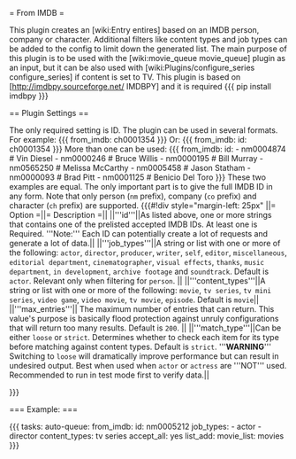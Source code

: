 = From IMDB =

This plugin creates an [wiki:Entry entires] based on an IMDB person, company or character. Additional filters like content types and job types can be added to the config to limit down the generated list.
The main purpose of this plugin is to be used with the [wiki:movie_queue movie_queue] plugin as an input, but it can be also used with [wiki:Plugins/configure_series configure_series] if content is set to TV.
This plugin is based on [http://imdbpy.sourceforge.net/ IMDBPY] and it is required {{{ pip install imdbpy }}}

== Plugin Settings ==

The only required setting is ID. The plugin can be used in several formats.
For example:
{{{
    from_imdb: ch0001354
}}}
Or:
{{{
    from_imdb: 
      id: ch0001354
}}}
More than one can be used:
{{{
    from_imdb:
      id:
        - nm0004874 # Vin Diesel
        - nm0000246 # Bruce Willis
        - nm0000195 # Bill Murray 
        - nm0565250 # Melissa McCarthy
        - nm0005458 # Jason Statham
        - nm0000093 # Brad Pitt
        - nm0001125 # Benicio Del Toro
}}}
These two examples are equal. The only important part is to give the full IMDB ID in any form. Note that only person (`nm` prefix), company (`co` prefix) and character (`ch` prefix) are supported.
{{{#!div style="margin-left: 25px"
||= Option =||= Description =||
||'''id'''||As listed above, one or more strings that contains one of the prelisted accepted IMDB IDs. At least one is Required. '''Note:''' Each ID can potentially create a lot of requests and generate a lot of data.||
||'''job_types'''||A string or list with one or more of the following: `actor`, `director`, `producer`, `writer`, `self`, `editor`, `miscellaneous`, `editorial department`, `cinematographer`, `visual effects`, `thanks`, `music department`, `in development`, `archive footage` and `soundtrack`. Default is `actor`. Relevant only when filtering for `person`. ||
||'''content_types'''||A string or list with one or more of the following: `movie`, `tv series`, `tv mini series`, `video game`, `video movie`, `tv movie`, `episode`. Default is `movie`||
||'''max_entries'''|| The maximum number of entries that can return. This value's purpose is basically flood protection against unruly configurations that will return too many results. Default is `200`. ||
||'''match_type'''||Can be either `loose` or `strict`. Determines whether to check each item for its type before matching against content types. Default is `strict`. '''__WARNING__''' Switching to `loose` will dramatically improve performance but can result in undesired output. Best when used when `actor` or `actress` are '''NOT''' used. Recommended to run in test mode first to verify data.||

}}}

=== Example: ===

{{{
tasks:
  auto-queue:
    from_imdb:
      id: nm0005212
      job_types:
        - actor
        - director
      content_types: tv series
    accept_all: yes
    list_add:
      movie_list: movies
}}}